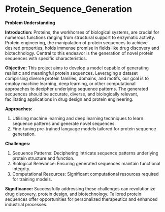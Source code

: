 # Protein_Sequence_Generation

**Problem Understanding**

**Introduction:**
Proteins, the workhorses of biological systems, are crucial for numerous functions ranging from structural support to enzymatic activity. Protein engineering, the manipulation of protein sequences to achieve desired properties, holds immense promise in fields like drug discovery and biotechnology. Central to this endeavor is the generation of novel protein sequences with specific characteristics.

**Objective:**
This project aims to develop a model capable of generating realistic and meaningful protein sequences. Leveraging a dataset comprising diverse protein families, domains, and motifs, our goal is to employ machine learning, deep learning, or other computational approaches to decipher underlying sequence patterns. The generated sequences should be accurate, diverse, and biologically relevant, facilitating applications in drug design and protein engineering.

**Approaches:**
1. Utilising machine learning and deep learning techniques to learn sequence patterns and generate novel sequences.
2. Fine-tuning pre-trained language models tailored for protein sequence generation.

**Challenges:**
1. Sequence Patterns: Deciphering intricate sequence patterns underlying protein structure and function.
2. Biological Relevance: Ensuring generated sequences maintain functional integrity.
3. Computational Resources: Significant computational resources required for training models.

**Significance:**
Successfully addressing these challenges can revolutionize drug discovery, protein design, and biotechnology. Tailored protein sequences offer opportunities for personalized therapeutics and enhanced industrial processes.

